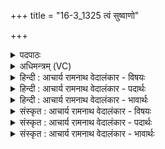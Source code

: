 +++
title = "16-3_1325 त्वं सुष्वाणो"

+++
<details><summary>पदपाठः</summary>

त्व꣢म्। सु꣣ष्वाणः꣢। अ꣡द्रि꣢꣯भिः। अ। द्रि꣣भिः। अभि꣢। अ꣣र्ष। क꣡नि꣢꣯क्रदत्। द्यु꣣म꣡न्त꣢म्। शु꣡ष्म꣢꣯म्। आ। भ꣣र। १३२५।
</details>

<details><summary>अधिमन्त्रम् (VC)</summary>

- पवमानः सोमः
- भरद्वाजो बार्हस्पत्यः
- गायत्री
- षड्जः
</details>

<details><summary>हिन्दी : आचार्य रामनाथ वेदालंकार - विषयः</summary>

अब परमेश्वर से प्रार्थना करते हैं।
</details>

<details><summary>हिन्दी : आचार्य रामनाथ वेदालंकार - पदार्थः</summary>

पदार्थान्वयभाषाः -  हे पवित्र करनेवाले,रस के भण्डार परमेश्वर ! (अद्रिभिः) प्रणव-जप रूप सिलबट्टों से (सुष्वाणः) अभिषुत किये जाते हुए (त्वम्) आप (कनिक्रदत्) पुनः-पुनः उपदेश करते हुए (अभ्यर्ष) हमें प्राप्त होवो और (द्युमन्तम्) तेज से युक्त (शुष्मम्) आत्म-बल (आ भर) प्रदान करो ॥३॥
</details>

<details><summary>हिन्दी : आचार्य रामनाथ वेदालंकार - भावार्थः</summary>

भावार्थभाषाः -  उपासक यदि परमात्मा के पास से कर्तव्य-अकर्तव्य का उपदेश,तेजस्विता और आत्मबल नहीं प्राप्त कर पाता तो उसकी उपासना में कोई त्रुटि है,ऐसा समझना चाहिए ॥३॥
</details>

<details><summary>संस्कृत : आचार्य रामनाथ वेदालंकार - विषयः</summary>

अथ परमेश्वरः प्रार्थ्यते।
</details>

<details><summary>संस्कृत : आचार्य रामनाथ वेदालंकार - पदार्थः</summary>

पदार्थान्वयभाषाः -  हे पवित्रीकर्त्तः रसागार परमेश ! (अद्रिभिः) प्रणवजपरूपैः पेषणपाषाणैः (सुष्वाणः) अभिषूयमाणः (त्वम् कनिक्रदत्) भूयो भूयः उपदिशन् (अभ्यर्ष) अस्मान् प्राप्नुहि,अपि च (द्युमन्तम्) तेजोयुक्तम् (शुष्मम्) आत्मबलम् (आ भर) आहर ॥३॥
</details>

<details><summary>संस्कृत : आचार्य रामनाथ वेदालंकार - भावार्थः</summary>

भावार्थभाषाः -  उपासकश्चेत् परमात्मनः सकाशात् कर्तव्याकर्तव्योपदेशं तेजस्वितामात्मबलं च न प्राप्नोति तदा तस्योपासनायां काचित् त्रुटिरस्तीति मन्तव्यम् ॥३॥
</details>